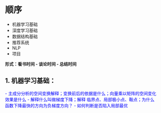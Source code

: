 # 顺序

- 机器学习基础
- 深度学习基础
- 数据结构基础
- 推荐系统
- NLP
- 项目

**形式：看书时间 - 谈论时间 - 总结时间**

## 1. 机器学习基础：
<font color='blue'>
- 主成分分析的空间变换解释；变换前后的依据是什么；向量乘以矩阵的空间变化效果是什么
- 解释什么叫做梯度下降；解释 临界点、局部极小点、鞍点；为什么函数下降最快的方向为负梯度方向？
- 如何判断是否陷入局部最优
